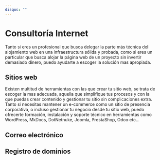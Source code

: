 ```yaml
---
disqus: ""
---
```


# Consultoría Internet

Tanto si eres un profesional que busca delegar la parte más técnica del alojamiento web en una infraestructura sólida y probada, como si eres un particular que busca alojar la página web de un proyecto sin invertir demasiado dinero, puedo ayudarte a escoger la solución mas apropiada.

## Sitios web
Existen multitud de herramientas con las que crear tu sitio web, se trata de escoger la mas adecuada, aquella que simplifique tus procesos y con la que puedas crear contenido y gestionar tu sitio sin complicaciones extra. Tanto si necesitas mantener un e-commerce como un sitio de presencia corporativa, o incluso gestionar tu negocio desde tu sitio web, puedo ofrecerte formación, instalación y soporte técnico en herramientas como WordPress, MkDocs, DotNetnuke, Joomla, PrestaShop, Odoo etc...

## Correo electrónico


## Registro de dominios



<span style="visibility: hidden;" class="timeago" datetime="2020-12-15T12:37:00+00:00" locale="es"></span>
